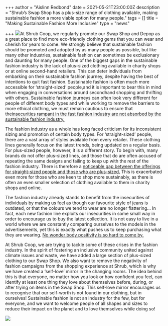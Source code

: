 +++
author = "Aislinn Redbond"
date = 2021-05-21T23:00:00Z
description = "Shrub’s Swap Shop has a plus-size range of clothing available, making sustainable fashion a more viable option for many people."
tags = []
title = "Making Sustainable Fashion More Inclusive"
type = "news"

+++
![](https://res.cloudinary.com/shrub-co-op/image/upload/v1621869424/shrubcoop.org/media/IMG_7586_2_c0syna.jpg)At Shrub Coop, we regularly promote our Swap Shop and Depop as a great place to find more eco-friendly clothing gems that you can wear and cherish for years to come. We strongly believe that sustainable fashion should be promoted and adopted by as many people as possible, but like many other industries, sustainable fashion can sometimes be exclusionary and daunting for many people. One of the biggest gaps in the sustainable fashion industry is the lack of plus-sized clothing available in charity shops or at online second-hand retailers. This can deter individuals from embarking on their sustainable fashion journey, despite having the best of intentions to quit fast fashion. Sustainable fashion is often much more accessible for ‘straight-sized’ people,and it is important to bear this in mind when engaging in conversations around secondhand shopping and thrifting with others. Sustainable fashion journeys can often look very different for people of different body types and while working to remove the barriers to more ethical clothing, we must remain cautious to ensure that the[insecurities rampant in the fast fashion industry are not absorbed by the sustainable fashion industry.](https://www.theguardian.com/lifeandstyle/2015/dec/06/body-image-healthy-fashion-models-young-people-rosie-nelson)

The fashion industry as a whole has long faced criticism for its inconsistent sizing and promotion of certain body types. For ‘straight-sized’ people, there are a vast array of styles available from every retailer. These clothing lines generally focus on the latest trends, being updated on a regular basis. For plus-sized people, however, it is a different story. To begin with, many brands do not offer plus-sized lines, and those that do are often accused of repeating the same designs and failing to keep up with the rest of the fashion industry. There is therefore a [noticeable gap between the offerings for straight-sized people and those who are plus-sized.](https://www.theguardian.com/commentisfree/2016/sep/26/average-woman-plus-sized-fashion-doesnt-reflect-that) This is exacerbated even more for those who are keen to shop more sustainably, as there is often an even smaller selection of clothing available to them in charity shops and online.

The fashion industry already stands to benefit from the insecurities of individuals by making us feel as though our favourite style of jeans is outdated, or that the colours we tend to wear are no longer flattering… In fact, each new fashion line exploits our insecurities in some small way in order to encourage us to buy the latest collection. It is not easy to live in a world where we are constantly comparing ourselves to the models in the advertisements, yet this is exactly what pushes us to keep purchasing what they are wearing. [No wonder body positivity is so hard to come by.](https://www.theguardian.com/lifeandstyle/2014/oct/14/women-body-image-anxiety-improve-body-confidence)

At Shrub Coop, we are trying to tackle some of these crises in the fashion industry. In the spirit of fostering an inclusive community united against climate issues and waste, we have added a large section of plus-sized clothing to our Swap Shop. We also want to remove the negativity of fashion campaigns from the shopping experience at Shrub, which is why we have created a ‘self-love’ mirror in the changing rooms. The idea behind this is that everyone, no matter how you look or how confident you feel, can identify at least one thing they love about themselves before, during, or after trying on items in the Swap Shop. This self-love mirror encourages us to recognise that our self-worth is not found in our clothing, but in ourselves! Sustainable fashion is not an industry for the few, but for everyone, and we want to welcome people of all shapes and sizes to reduce their impact on the planet and to love themselves while doing so!

![](https://res.cloudinary.com/shrub-co-op/image/upload/v1621869468/shrubcoop.org/media/IMG_7783_2_giidgp.jpg)